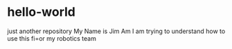 # hello-world
just another repository
My Name is Jim Am I am trying to understand how to use this fi=or my robotics team
